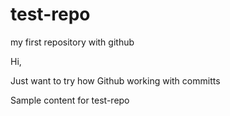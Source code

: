 # test-repo
my first repository with github


Hi, 

Just want to try how Github working with committs 


Sample content for test-repo
